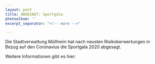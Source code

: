 ```yaml
---
layout: post
title: ABGESAGT: Sportgala
photoalbum: ''
excerpt_separator: "<!-- more -->"

---
```

Die Stadtverwaltung Müllheim hat nach neusten Risikoberwertungen in Bezug auf den Coronavius die Sportgala 2020 abgesagt.

Weitere Informationen gibt es hier: [](http://www.muellheim.de/index.php?article_id=74)
